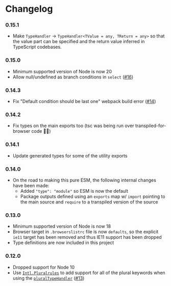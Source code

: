 
Changelog
=========

### 0.15.1
 - Make `TypeHandler` -> `TypeHandler<TValue = any, TReturn = any>` so that the
   value part can be specified and the return value inferred in TypeScript
   codebases.

### 0.15.0
 - Minimum supported version of Node is now 20
 - Allow null/undefined as branch conditions in `select`
   ([#16](https://github.com/ultraq/icu-message-formatter/issues/16))

### 0.14.3
 - Fix "Default condition should be last one" webpack build error
   ([#14](https://github.com/ultraq/icu-message-formatter/issues/14))

### 0.14.2
 - Fix types on the main exports too (tsc was being run over
   transpiled-for-browser code 🤦‍♂️)

### 0.14.1
 - Update generated types for some of the utility exports

### 0.14.0
 - On the road to making this pure ESM, the following internal changes have been
   made:
    - Added `"type": "module"` so ESM is now the default
    - Package outputs defined using an `exports` map w/ `import` pointing to the
      main source and `require` to a transpiled version of the source

### 0.13.0
 - Minimum supported version of Node is now 18
 - Browser target in `.browserslistrc` file is now `defaults`, so the explicit
   `ie11` target has been removed and thus IE11 support has been dropped
 - Type definitions are now included in this project

### 0.12.0
 - Dropped support for Node 10
 - Use [`Intl.Pluralrules`](https://developer.mozilla.org/en-US/docs/Web/JavaScript/Reference/Global_Objects/Intl/PluralRules)
   to add support for all of the plural keywords when using the
   [`pluralTypeHandler`](https://github.com/ultraq/icu-message-formatter#pluraltypehandler)
   ([#13](https://github.com/ultraq/icu-message-formatter/pull/13))
